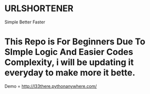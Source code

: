# URLSHORTENER
Simple Better Faster

# This Repo is For Beginners Due To SImple Logic And Easier Codes Complexity, i will be updating it everyday to make more it bette.
Demo = http://l33there.pythonanywhere.com/
